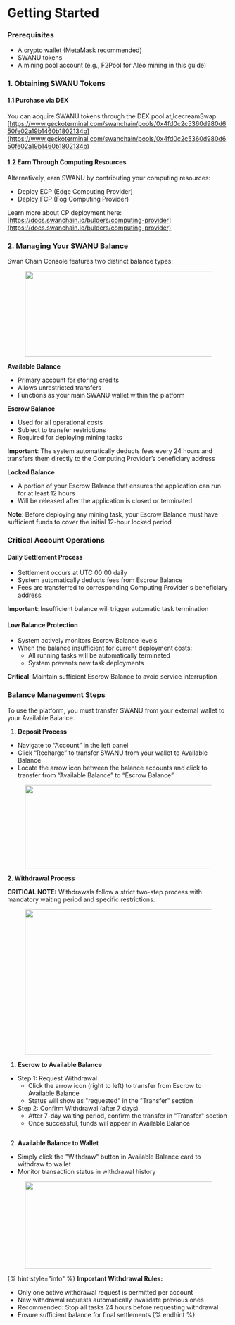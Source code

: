 # Getting Started

### Prerequisites <a href="#ef4e" id="ef4e"></a>

* A crypto wallet (MetaMask recommended)
* SWANU tokens
* A mining pool account (e.g., F2Pool for Aleo mining in this guide)

### 1. Obtaining SWANU Tokens <a href="#id-5d1c" id="id-5d1c"></a>

#### 1.1 Purchase via DEX <a href="#id-2347" id="id-2347"></a>

You can acquire SWANU tokens through the DEX pool at[ ](https://www.geckoterminal.com/swanchain/pools/0x4fd0c2c5360d980d650fe02a19b1460b1802134b)IcecreamSwap: [https://www.geckoterminal.com/swanchain/pools/0x4fd0c2c5360d980d650fe02a19b1460b1802134b](https://www.geckoterminal.com/swanchain/pools/0x4fd0c2c5360d980d650fe02a19b1460b1802134b)

#### 1.2 Earn Through Computing Resources <a href="#id-7788" id="id-7788"></a>

Alternatively, earn SWANU by contributing your computing resources:

* Deploy ECP (Edge Computing Provider)
* Deploy FCP (Fog Computing Provider)

Learn more about CP deployment here: [https://docs.swanchain.io/bulders/computing-provider](https://docs.swanchain.io/bulders/computing-provider)

### 2. Managing Your SWANU Balance <a href="#id-6a71" id="id-6a71"></a>

Swan Chain Console features two distinct balance types:

<figure><img src="https://miro.medium.com/v2/resize:fit:700/0*DTVIX1gxYtcRZsEY" alt="" height="194" width="700"><figcaption></figcaption></figure>

**Available Balance**

* Primary account for storing credits
* Allows unrestricted transfers
* Functions as your main SWANU wallet within the platform

**Escrow Balance**

* Used for all operational costs
* Subject to transfer restrictions
* Required for deploying mining tasks

**Important**: The system automatically deducts fees every 24 hours and transfers them directly to the Computing Provider’s beneficiary address

**Locked Balance**

* A portion of your Escrow Balance that ensures the application can run for at least 12 hours
* Will be released after the application is closed or terminated

**Note**: Before deploying any mining task, your Escrow Balance must have sufficient funds to cover the initial 12-hour locked period

### Critical Account Operations

#### Daily Settlement Process

* Settlement occurs at UTC 00:00 daily
* System automatically deducts fees from Escrow Balance
* Fees are transferred to corresponding Computing Provider's beneficiary address

**Important**: Insufficient balance will trigger automatic task termination

#### Low Balance Protection

* System actively monitors Escrow Balance levels
* When the balance insufficient for current deployment costs:
  * All running tasks will be automatically terminated
  * System prevents new task deployments

**Critical**: Maintain sufficient Escrow Balance to avoid service interruption

### Balance Management Steps <a href="#ba4f" id="ba4f"></a>

To use the platform, you must transfer SWANU from your external wallet to your Available Balance.

1. **Deposit Process**

* Navigate to “Account” in the left panel
* Click “Recharge” to transfer SWANU from your wallet to Available Balance
* Locate the arrow icon between the balance accounts and click to transfer from “Available Balance” to “Escrow Balance”

<figure><img src="https://miro.medium.com/v2/resize:fit:700/0*oVeOPBtONbpS5vbP" alt="" height="189" width="700"><figcaption></figcaption></figure>

**2. Withdrawal Process**

**CRITICAL NOTE:** Withdrawals follow a strict two-step process with mandatory waiting period and specific restrictions.

<figure><img src="https://miro.medium.com/v2/resize:fit:700/0*5yVg-76xPLHGexhe" alt="" height="330" width="700"><figcaption></figcaption></figure>

1. **Escrow to Available Balance**

* Step 1: Request Withdrawal
  * Click the arrow icon (right to left) to transfer from Escrow to Available Balance
  * Status will show as "requested" in the "Transfer" section
* Step 2: Confirm Withdrawal (after 7 days)
  * After 7-day waiting period, confirm the transfer in "Transfer" section
  * Once successful, funds will appear in Available Balance

<figure><img src="https://miro.medium.com/v2/resize:fit:700/1*n4tkbtMlu4XTaxBpV6Q8cA.png" alt=""><figcaption></figcaption></figure>

2. **Available Balance to Wallet**

* Simply click the "Withdraw" button in Available Balance card to withdraw to wallet
* Monitor transaction status in withdrawal history

<figure><img src="https://miro.medium.com/v2/resize:fit:700/1*NUx8UWjJ2RKvaGz3BHaEBA.png" alt="" height="198" width="700"><figcaption></figcaption></figure>

{% hint style="info" %}
**Important Withdrawal Rules:**

* Only one active withdrawal request is permitted per account
* New withdrawal requests automatically invalidate previous ones
* Recommended: Stop all tasks 24 hours before requesting withdrawal
* Ensure sufficient balance for final settlements
{% endhint %}
